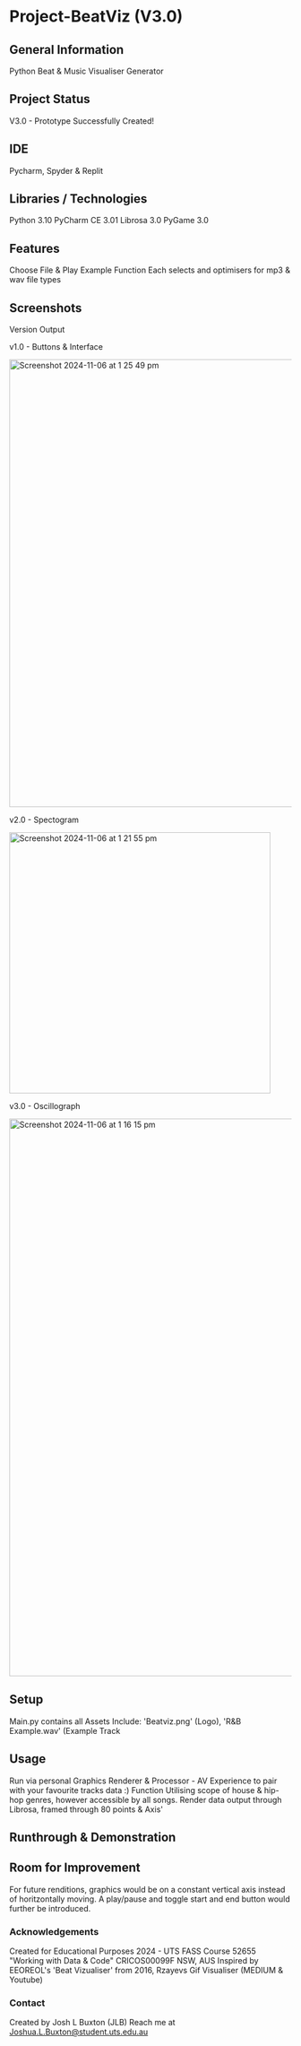 # Project-BeatViz (V3.0)

## General Information
Python Beat & Music Visualiser Generator 

## Project Status
V3.0 - Prototype Successfully Created!

## IDE
Pycharm, Spyder & Replit

## Libraries / Technologies

Python 3.10
PyCharm CE 3.01
Librosa 3.0
PyGame 3.0


## Features
Choose File & Play Example Function
Each selects and optimisers for mp3 & wav file types


## Screenshots
Version Output

v1.0 - Buttons & Interface


<img width="799" alt="Screenshot 2024-11-06 at 1 25 49 pm" src="https://github.com/user-attachments/assets/a9605565-13c4-4b4d-ae07-9da889c7279c">






v2.0 - Spectogram


<img width="466" alt="Screenshot 2024-11-06 at 1 21 55 pm" src="https://github.com/user-attachments/assets/3397fe7d-6b6d-4af6-9c11-c3c594bd696d">





v3.0 - Oscillograph



<img width="995" alt="Screenshot 2024-11-06 at 1 16 15 pm" src="https://github.com/user-attachments/assets/55a358f9-cda2-4ca1-ab9f-70c5a529e5f0">







## Setup
Main.py contains all
Assets Include: 'Beatviz.png' (Logo), 'R&B Example.wav' (Example Track

## Usage
Run via personal Graphics Renderer & Processor - AV Experience to pair with your favourite tracks data :)
Function Utilising scope of house & hip-hop genres, however accessible by all songs. 
Render data output through Librosa, framed through 80 points & Axis'

## Runthrough & Demonstration 

## Room for Improvement
For future renditions, graphics would be on a constant vertical axis instead of horitzontally moving. A play/pause and toggle start and end button would further be introduced.

### Acknowledgements
Created for Educational Purposes 2024 - UTS FASS Course 52655 "Working with Data & Code" CRICOS00099F NSW, AUS
Inspired by EEOREOL's 'Beat Vizualiser' from 2016, Rzayevs Gif Visualiser (MEDIUM & Youtube) 

### Contact
Created by Josh L Buxton (JLB)
Reach me at Joshua.L.Buxton@student.uts.edu.au
